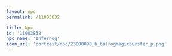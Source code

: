 ```yaml
---
layout: npc
permalink: /11003832

title: Npc
id: '11003832'
npc_name: 'Infernog'
icon_url: 'portrait/npc/23000090_b_balrogmagicburster_p.png'
---
```

